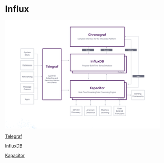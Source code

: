 # Influx

![Untitled](Influx%208255e64119cb48d1a8aad6dd2d280c09/Untitled.png)

[Telegraf](Influx%208255e64119cb48d1a8aad6dd2d280c09/Telegraf%20a1d7cd8cc6c8470c8c627330457f32a9.md)

[InfluxDB](Influx%208255e64119cb48d1a8aad6dd2d280c09/InfluxDB%20772cce1404134e13ae9ef63c894a9651.md)

[Kapacitor](Influx%208255e64119cb48d1a8aad6dd2d280c09/Kapacitor%20ef9fd26a18a14562b7ae1b4e3679b17e.md)
